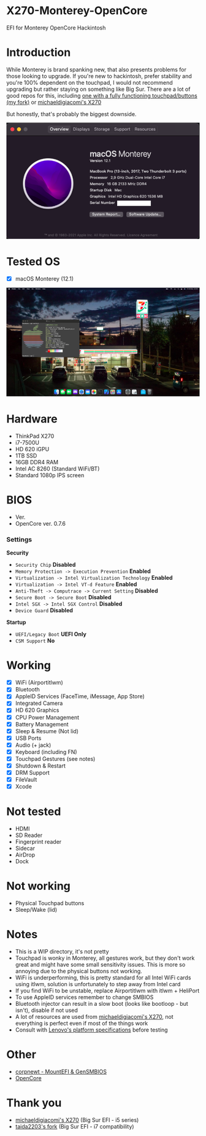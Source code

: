# X270-Monterey-OpenCore
EFI for Monterey OpenCore Hackintosh

# Introduction
While Monterey is brand spanking new, that also presents problems for those looking to upgrade.
If you're new to hackintosh, prefer stability and you're 100% dependent on the touchpad, I would not recommend upgrading but rather staying on something like Big Sur. There are a lot of good repos for this, including [one with a fully functioning touchpad/buttons (my fork)](https://github.com/aerowa/Lenovo-X270-Hackintosh-OpenCore) or [michaeldigiacomi's X270](https://github.com/michaeldigiacomi/Lenovo-X270-Hackintosh-OpenCore)

But honestly, that's probably the biggest downside.

![About](images/about.png)

# Tested OS
- [x] macOS Monterey (12.1)

![X270](images/screen.png)

# Hardware
- ThinkPad X270
- i7-7500U
- HD 620 iGPU
- 1TB SSD
- 16GB DDR4 RAM
- Intel AC 8260 (Standard WiFi/BT)
- Standard 1080p IPS screen

# BIOS
- Ver. 
- OpenCore ver. 0.7.6
### Settings
<b>Security</b>
- `Security Chip` **Disabled**
- `Memory Protection -> Execution Prevention` **Enabled**
- `Virtualization -> Intel Virtualization Technology` **Enabled**
- `Virtualization -> Intel VT-d Feature` **Enabled**
- `Anti-Theft -> Computrace -> Current Setting` **Disabled**
- `Secure Boot -> Secure Boot` **Disabled**
- `Intel SGX -> Intel SGX Control` **Disabled**
- `Device Guard` **Disabled**

<b>Startup</b>
- `UEFI/Legacy Boot` **UEFI Only**
- `CSM Support` **No**

# Working
- [x] WiFi (Airportitlwm)
- [x] Bluetooth
- [x] AppleID Services (FaceTime, iMessage, App Store)
- [x] Integrated Camera
- [x] HD 620 Graphics
- [x] CPU Power Management
- [x] Battery Management
- [x] Sleep & Resume (Not lid)
- [x] USB Ports
- [x] Audio (+ jack)
- [x] Keyboard (including FN)
- [x] Touchpad Gestures (see notes)
- [x] Shutdown & Restart
- [x] DRM Support
- [x] FileVault
- [x] Xcode

# Not tested
- HDMI
- SD Reader
- Fingerprint reader
- Sidecar
- AirDrop
- Dock

# Not working
- Physical Touchpad buttons
- Sleep/Wake (lid)


# Notes
- This is a WIP directory, it's not pretty
- Touchpad is wonky in Monterey, all gestures work, but they don't work great and might have some small sensitivity issues. This is more so annoying due to the physical buttons not working.
- WiFi is underperforming, this is pretty standard for all Intel WiFi cards using itlwm, solution is unfortunately to step away from Intel card
- If you find WiFi to be unstable, replace Airportitlwm with itlwm + HeliPort
- To use AppleID services remember to change SMBIOS
- Bluetooth injector can result in a slow boot (looks like bootloop - but isn't), disable if not used
- A lot of resources are used from [michaeldigiacomi's X270](https://github.com/michaeldigiacomi/Lenovo-X270-Hackintosh-OpenCore), not everything is perfect even if most of the things work
- Consult with [Lenovo's platform specifications](https://psref.lenovo.com/syspool/Sys/PDF/ThinkPad/ThinkPad_X270/ThinkPad_X270_Spec.PDF) before testing


# Other
- [corpnewt - MountEFI & GenSMBIOS](https://github.com/corpnewt)
- [OpenCore](https://dortania.github.io/OpenCore-Install-Guide/)

# Thank you
- [michaeldigiacomi's X270](https://github.com/michaeldigiacomi/Lenovo-X270-Hackintosh-OpenCore) (Big Sur EFI - i5 series)
- [taida2203's fork](https://github.com/taida2203/Lenovo-X270-Hackintosh-OpenCore) (Big Sur EFI - i7 compatibility)
